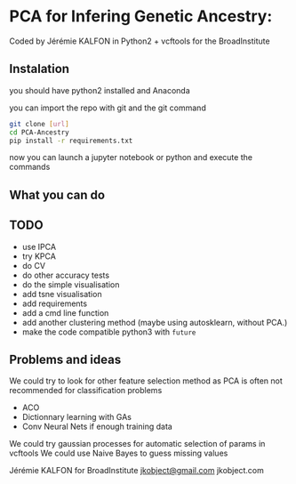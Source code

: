 # PCA for Infering Genetic Ancestry:

Coded by Jérémie KALFON in Python2 + vcftools for the BroadInstitute

## Instalation

you should have python2 installed and Anaconda

you can import the repo with git and the git command

```bash
git clone [url] 
cd PCA-Ancestry
pip install -r requirements.txt
```

now you can launch a jupyter notebook or python
and execute the commands

## What you can do 

## TODO

- use IPCA 
- try KPCA
- do CV 
- do other accuracy tests
- do the simple visualisation 
- add tsne visualisation 
- add requirements 
- add a cmd line function 
- add another clustering method (maybe using autosklearn, without PCA.)
- make the code compatible python3 with `future`

## Problems and ideas

We could try to look for other feature selection method as PCA is often not recommended for classification problems
- ACO 
- Dictionnary learning with GAs
- Conv Neural Nets if enough training data

We could try gaussian processes for automatic selection of params in vcftools
We could use Naive Bayes to guess missing values



Jérémie KALFON for BroadInstitute
jkobject@gmail.com
jkobject.com



